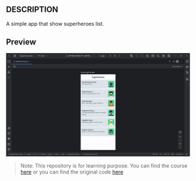 ## DESCRIPTION
A simple app that show superheroes list.

## Preview

![App preview][app_preview]

> Note: This repository is for learning purpose. You can find the course [here](https://developer.android.com/codelabs/basic-android-kotlin-compose-practice-superheroes?authuser=1&continue=https%3A%2F%2Fdeveloper.android.com%2Fcourses%2Fpathways%2Fandroid-basics-compose-unit-3-pathway-3%3Fauthuser%3D1%23codelab-https%3A%2F%2Fdeveloper.android.com%2Fcodelabs%2Fbasic-android-kotlin-compose-practice-superheroes#5) or you can find the original code [here](https://github.com/google-developer-training/basic-android-kotlin-compose-training-superheroes)


[app_preview]: preview/preview.png